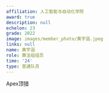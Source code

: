 ```yaml
---
affiliation: 人工智能与自动化学院
award: true
description: null
echelon: 23
grade: 2022
image: images/member_photo/黄宇涵.jpeg
links: null
name: 黄宇涵
role: 算法组组员
time: '24'
type: 普通队员
---
```

Apex顶猎